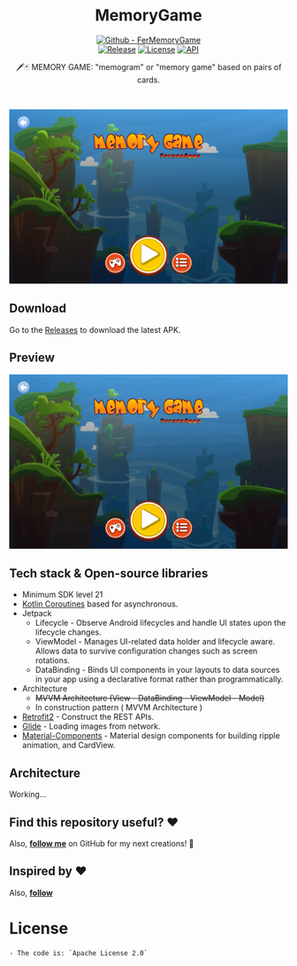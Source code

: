 <h1 align="center">MemoryGame</h1>

<p align="center">
<a href="https://github.com/FernanApps/FerMemoryGame" title="Go to GitHub repo"><img src="https://img.shields.io/static/v1?label=FernanApps&message=FerMemoryGame&color=blue&logo=github" alt="Github - FerMemoryGame"></a>
<br>
<a href="https://github.com/FernanApps/FerMemoryGame/releases/latest"><img alt="Release" src="https://img.shields.io/github/v/release/FernanApps/FerMemoryGame.svg?include_prereleases=&sort=semver&color=red"/></a>
<a href="https://opensource.org/licenses/Apache-2.0"><img alt="License" src="https://img.shields.io/badge/License-Apache%202.0-blue.svg"/></a>
  <a href="https://android-arsenal.com/api?level=21"><img alt="API" src="https://img.shields.io/badge/API-21%2B-brightgreen.svg?style=flat"/></a> 
  
</p>




<p align="center">  
🗡️🃏 MEMORY GAME: "memogram" or "memory game" based on pairs of cards.



</p>
</br>

<p align="center">
<img src="/previews/screenshot.png"/>
</p>

## Download
Go to the [Releases](https://github.com/FernanApps/FerMemoryGame/releases) to download the latest APK.

## Preview

<img src="/previews/preview.gif"/>

<!---
<img src="/previews/preview.gif" width="320"/>
-->

## Tech stack & Open-source libraries
- Minimum SDK level 21
- [Kotlin Coroutines](https://kotlinlang.org/docs/coroutines-overview.html) based for asynchronous.
- Jetpack
  - Lifecycle - Observe Android lifecycles and handle UI states upon the lifecycle changes.
  - ViewModel - Manages UI-related data holder and lifecycle aware. Allows data to survive configuration changes such as screen rotations.
  - DataBinding - Binds UI components in your layouts to data sources in your app using a declarative format rather than programmatically.
- Architecture
  - ~~MVVM Architecture (View - DataBinding - ViewModel - Model)~~
  - In construction pattern ( MVVM Architecture )
- [Retrofit2](https://github.com/square/retrofit) - Construct the REST APIs.
- [Glide](https://github.com/bumptech/glide) - Loading images from network.
- [Material-Components](https://github.com/material-components/material-components-android) - Material design components for building ripple animation, and CardView.


## Architecture
Working...


## Find this repository useful? :heart:
Also, __[follow me](https://github.com/FernanApps)__ on GitHub for my next creations! 🤩

## Inspired by :heart:
Also, __[follow](ttps://github.com/hatamiarash7/MemoryGame)__ 

# License
```xml
- The code is: `Apache License 2.0`
```
